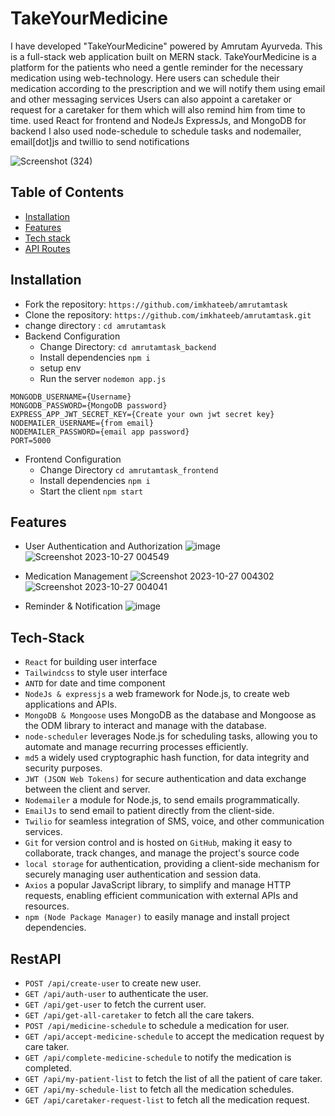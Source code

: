 # TakeYourMedicine

I have developed "TakeYourMedicine"
powered by Amrutam Ayurveda. This
is a full-stack web application built
on MERN stack. TakeYourMedicine is
a platform for the patients who need
a gentle reminder for the necessary
medication using web-technology. Here
users can schedule their medication
according to the prescription and we
will notify them using email and other
messaging services
Users can also appoint a caretaker or
request for a caretaker for them which
will also remind him from time to time.
used React for frontend and NodeJs
ExpressJs, and MongoDB for backend
I also used node-schedule to schedule
tasks and nodemailer, email[dot]js and twillio
to send notifications

![Screenshot (324)](https://github.com/imkhateeb/TheHackTrixProject/assets/49562163/bcac4694-f339-4fcd-8480-2cdee1a34683)



## Table of Contents
- [Installation](#installation)
- [Features](#features)
- [Tech stack](#Tech-Stack)
- [API Routes](#api-routes)

## Installation
- Fork the repository: `https://github.com/imkhateeb/amrutamtask`
- Clone the repository: `https://github.com/imkhateeb/amrutamtask.git`
- change directory : `cd amrutamtask`
- Backend Configuration
  - Change Directory: `cd amrutamtask_backend`
  - Install dependencies `npm i`
  - setup env
  - Run the server `nodemon app.js`
```
MONGODB_USERNAME={Username}
MONGODB_PASSWORD={MongoDB password}
EXPRESS_APP_JWT_SECRET_KEY={Create your own jwt secret key}
NODEMAILER_USERNAME={from email}
NODEMAILER_PASSWORD={email app password}
PORT=5000
```
  


- Frontend Configuration
  - Change Directory `cd amrutamtask_frontend`
  - Install dependencies `npm i`
  - Start the client `npm start`

## Features 
- User Authentication and Authorization 
 ![image](https://github.com/imkhateeb/TheHackTrixProject/assets/49562163/548ed56f-dc57-474e-b96e-d261f11163fc)
 ![Screenshot 2023-10-27 004549](https://github.com/imkhateeb/TheHackTrixProject/assets/49562163/be29dc77-bec0-4546-a3a2-a0f7892c2bab)

- Medication Management
![Screenshot 2023-10-27 004302](https://github.com/imkhateeb/TheHackTrixProject/assets/49562163/ba650b32-6ee4-4578-b28a-8fb2bbd917cd)
![Screenshot 2023-10-27 004041](https://github.com/imkhateeb/TheHackTrixProject/assets/49562163/a95d1d98-991e-486a-8b99-877770dfb57a)

- Reminder & Notification
  ![image](https://github.com/imkhateeb/TheHackTrixProject/assets/49562163/1c57a280-e55a-405a-85e9-96e7fcf01d8e)


## Tech-Stack
- `React` for building user interface
- `Tailwindcss` to style user interface
- `ANTD` for date and time component
- `NodeJs & expressjs` a web framework for Node.js, to create web applications and APIs.
- `MongoDB & Mongoose` uses MongoDB as the database and Mongoose as the ODM library to interact and manage with the database.
- `node-scheduler` leverages Node.js for scheduling tasks, allowing you to automate and manage recurring processes efficiently.
- `md5` a widely used cryptographic hash function, for data integrity and security purposes.
- `JWT (JSON Web Tokens)` for secure authentication and data exchange between the client and server.
- `Nodemailer` a module for Node.js, to send emails programmatically.
- `EmailJs` to send email to patient directly from the client-side.
- `Twilio` for seamless integration of SMS, voice, and other communication services.
- `Git` for version control and is hosted on `GitHub`, making it easy to collaborate, track changes, and manage the project's source code
- `local storage` for authentication, providing a client-side mechanism for securely managing user authentication and session data.
- `Axios` a popular JavaScript library, to simplify and manage HTTP requests, enabling efficient communication with external APIs and resources.
-  `npm (Node Package Manager)` to easily manage and install project dependencies.

## RestAPI
- `POST /api/create-user` to create new user.
- `GET /api/auth-user` to authenticate the user.
- `GET /api/get-user` to fetch the current user.
- `GET /api/get-all-caretaker` to fetch all the care takers.
- `POST /api/medicine-schedule` to schedule a medication for user.
- `GET /api/accept-medicine-schedule` to accept the medication request by care taker.
- `GET /api/complete-medicine-schedule` to notify the medication is completed.
- `GET /api/my-patient-list` to fetch the list of all the patient of care taker.
- `GET /api/my-schedule-list` to fetch all the medication schedules.
- `GET /api/caretaker-request-list` to fetch all the medication request.


  





